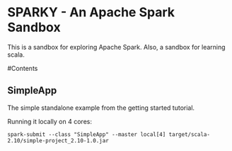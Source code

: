 SPARKY - An Apache Spark Sandbox
================================

This is a sandbox for exploring Apache Spark. Also, a sandbox for learning scala.

#Contents
## SimpleApp
The simple standalone example from the getting started tutorial.

Running it locally on 4 cores:

	spark-submit --class "SimpleApp" --master local[4] target/scala-2.10/simple-project_2.10-1.0.jar


